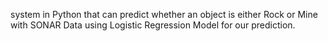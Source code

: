  system in Python that can predict whether an object is either Rock or Mine with SONAR Data using Logistic Regression Model for our prediction.
